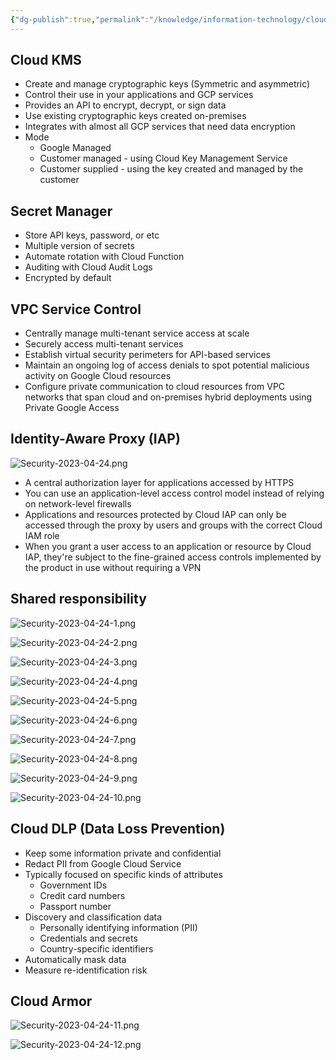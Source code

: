 ```yaml
---
{"dg-publish":true,"permalink":"/knowledge/information-technology/cloud/google-cloud/security/","dgPassFrontmatter":true}
---
```


## Cloud KMS
- Create and manage cryptographic keys (Symmetric and asymmetric)
- Control their use in your applications and GCP services
- Provides an API to encrypt, decrypt, or sign data
- Use existing cryptographic keys created on-premises
- Integrates with almost all GCP services that need data encryption
- Mode
	- Google Managed
	- Customer managed - using Cloud Key Management Service
	- Customer supplied - using the key created and managed by the customer
## Secret Manager
- Store API keys, password, or etc
- Multiple version of secrets
- Automate rotation with Cloud Function
- Auditing with Cloud Audit Logs
- Encrypted by default
## VPC Service Control
- Centrally manage multi-tenant service access at scale
- Securely access multi-tenant services
- Establish virtual security perimeters for API-based services
- Maintain an ongoing log of access denials to spot potential malicious activity on Google Cloud resources
- Configure private communication to cloud resources from VPC networks that span cloud and on-premises hybrid deployments using Private Google Access
## Identity-Aware Proxy (IAP)
![Security-2023-04-24.png](/img/user/Attachments/Security-2023-04-24.png)
- A central authorization layer for applications accessed by HTTPS
- You can use an application-level access control model instead of relying on network-level firewalls
- Applications and resources protected by Cloud IAP can only be accessed through the proxy by users and groups with the correct Cloud IAM role
- When you grant a user access to an application or resource by Cloud IAP, they're subject to the fine-grained access controls implemented by the product in use without requiring a VPN
## Shared responsibility
![Security-2023-04-24-1.png](/img/user/Attachments/Security-2023-04-24-1.png)

![Security-2023-04-24-2.png](/img/user/Attachments/Security-2023-04-24-2.png)

![Security-2023-04-24-3.png](/img/user/Attachments/Security-2023-04-24-3.png)

![Security-2023-04-24-4.png](/img/user/Attachments/Security-2023-04-24-4.png)

![Security-2023-04-24-5.png](/img/user/Attachments/Security-2023-04-24-5.png)

![Security-2023-04-24-6.png](/img/user/Attachments/Security-2023-04-24-6.png)

![Security-2023-04-24-7.png](/img/user/Attachments/Security-2023-04-24-7.png)

![Security-2023-04-24-8.png](/img/user/Attachments/Security-2023-04-24-8.png)

![Security-2023-04-24-9.png](/img/user/Attachments/Security-2023-04-24-9.png)

![Security-2023-04-24-10.png](/img/user/Attachments/Security-2023-04-24-10.png)
## Cloud DLP (Data Loss Prevention)
- Keep some information private and confidential
- Redact PII from Google Cloud Service
- Typically focused on specific kinds of attributes
	- Government IDs
	- Credit card numbers
	- Passport number
- Discovery and classification data
	- Personally identifying information (PII)
	- Credentials and secrets
	- Country-specific identifiers
- Automatically mask data
- Measure re-identification risk
## Cloud Armor
![Security-2023-04-24-11.png](/img/user/Attachments/Security-2023-04-24-11.png)

![Security-2023-04-24-12.png](/img/user/Attachments/Security-2023-04-24-12.png)
